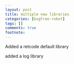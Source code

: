 ```yaml
---
layout: post
title: multiple new libraries
categories: [bugfree-robot]
tags: []
comments: true
footnote: 
---
```



Added a retcode default library

added a log library